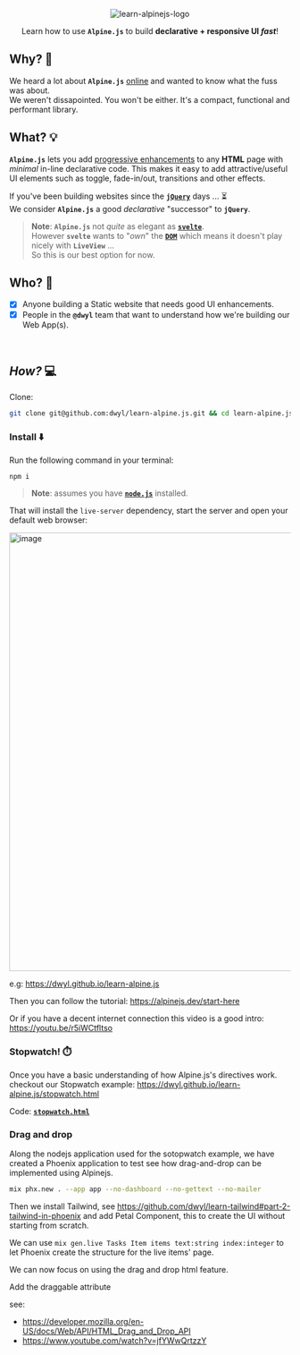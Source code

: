 <div align="center">

![learn-alpinejs-logo](https://user-images.githubusercontent.com/194400/173522456-81ef8a00-7dcf-4300-8e87-281ab251878e.png)

Learn how to use **`Alpine.js`** to build **declarative + responsive UI _fast_**!

</div>

## Why? 🤷

We heard a lot about **`Alpine.js`** 
[online](https://github.com/dwyl/technology-stack/issues/87) 
and wanted to know what the fuss was about. <br />
We weren't dissapointed.
You won't be either.
It's a compact, functional and performant library.


## What? 💡

**`Alpine.js`** lets you add 
[progressive enhancements](https://en.wikipedia.org/wiki/Progressive_enhancement)
to any **HTML** page
with _minimal_ in-line declarative code. 
This makes it easy to add attractive/useful UI elements 
such as toggle, fade-in/out, transitions and other effects.

If you've been building websites since the 
[**`jQuery`**](https://jquery.com/) 
days ... ⏳ <br />
We consider **`Alpine.js`** a good _declarative_ "successor" to **`jQuery`**.

> **Note**: **`Alpine.js`** not _quite_ as elegant as 
[**`svelte`**](https://svelte.dev/).<br />
However **`svelte`** wants to "_own_" the 
[**`DOM`**](https://en.wikipedia.org/wiki/Document_Object_Model)
which means it doesn't play nicely with **`LiveView`** ... <br />
So this is our best option for now.


## Who? 👤

+ [x] Anyone building a Static website that needs good UI enhancements.
+ [x] People in the **`@dwyl`** team that want to understand how we're building our Web App(s).

<br />

## _How?_ 💻

Clone:

```sh
git clone git@github.com:dwyl/learn-alpine.js.git && cd learn-alpine.js
```

### Install ⬇️

Run the following command in your terminal:

```sh
npm i
```

> **Note**: assumes you have 
> [**`node.js`**](https://nodejs.org/en)
> installed. 


That will install the `live-server` dependency, 
start the server 
and open your default web browser:

<img width="784" alt="image" src="https://user-images.githubusercontent.com/194400/173512514-b32d0dec-8568-4518-b493-f18ce3f82e94.png">

e.g: https://dwyl.github.io/learn-alpine.js

Then you can follow the tutorial: 
https://alpinejs.dev/start-here

Or if you have a decent internet connection
this video is a good intro: 
https://youtu.be/r5iWCtfltso


### Stopwatch! ⏱️

Once you have a basic understanding of how Alpine.js's directives work.
checkout our Stopwatch example:
https://dwyl.github.io/learn-alpine.js/stopwatch.html

Code: [**`stopwatch.html`**](https://github.com/dwyl/learn-alpine.js/blob/main/stopwatch.html)

### Drag and drop

Along the nodejs application used for the sotopwatch example,
we have created a Phoenix application to test see how drag-and-drop
can be implemented using Alpinejs.

```sh
mix phx.new . --app app --no-dashboard --no-gettext --no-mailer
```

Then we install Tailwind, see https://github.com/dwyl/learn-tailwind#part-2-tailwind-in-phoenix
and add Petal Component, this to create the UI without starting from scratch.

We can use `mix gen.live Tasks Item items text:string index:integer` to let Phoenix
create the structure for the live items' page.

We can now focus on using the drag and drop html feature.

Add the draggable attribute

see: 
- https://developer.mozilla.org/en-US/docs/Web/API/HTML_Drag_and_Drop_API
- https://www.youtube.com/watch?v=jfYWwQrtzzY










